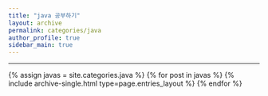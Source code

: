 ```yaml
---
title: "java 공부하기"
layout: archive
permalink: categories/java
author_profile: true
sidebar_main: true
---
```


<!-- 공백이 포함되어 있는 카테고리 이름의 경우 site.categories['a b c'] 이런식으로! -->

***

{% assign javas = site.categories.java %} {% for post in javas %} {% include archive-single.html type=page.entries_layout %} {% endfor %}